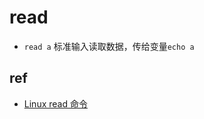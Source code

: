 # read

+ `read a` 标准输入读取数据，传给变量`echo a`

## ref
+ [Linux read 命令](https://www.runoob.com/linux/linux-comm-read.html)